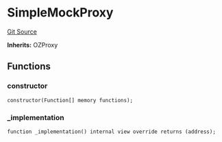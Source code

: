 # SimpleMockProxy
[Git Source](https://github.com/metacontract/mc/blob/8438d83ed04f942f1b69f22b0cb556723d88a8f9/resources/devkit/api-reference/test/mocks/SimpleMockProxy.sol)

**Inherits:**
OZProxy


## Functions
### constructor


```solidity
constructor(Function[] memory functions);
```

### _implementation


```solidity
function _implementation() internal view override returns (address);
```

